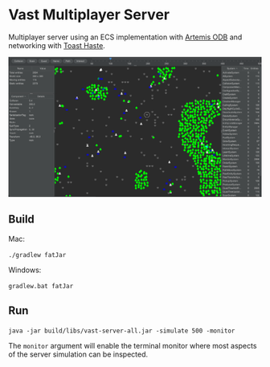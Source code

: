 
# Vast Multiplayer Server

Multiplayer server using an ECS implementation with [Artemis ODB](https://github.com/junkdog/artemis-odb) and networking with [Toast Haste](https://github.com/nhn/toast-haste.framework).

![Monitor](doc/monitor.png)

## Build

Mac:

`./gradlew fatJar`

Windows:

`gradlew.bat fatJar`

## Run

`java -jar build/libs/vast-server-all.jar -simulate 500 -monitor`

The `monitor` argument will enable the terminal monitor where most aspects of the server simulation can be inspected.
